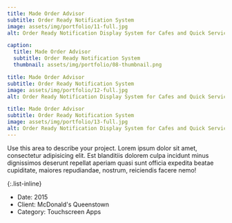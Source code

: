 ```yaml
---
title: Made Order Advisor
subtitle: Order Ready Notification System
image: assets/img/portfolio/11-full.jpg
alt: Order Ready Notification Display System for Cafes and Quick Service Restaurants.

caption: 
  title: Made Order Advisor
  subtitle: Order Ready Notification System
  thumbnail: assets/img/portfolio/08-thumbnail.png

title: Made Order Advisor
subtitle: Order Ready Notification System
image: assets/img/portfolio/12-full.jpg
alt: Order Ready Notification Display System for Cafes and Quick Service Restaurants.

title: Made Order Advisor
subtitle: Order Ready Notification System
image: assets/img/portfolio/13-full.jpg
alt: Order Ready Notification Display System for Cafes and Quick Service Restaurants.
---
```

Use this area to describe your project. Lorem ipsum dolor sit amet, consectetur adipisicing elit. Est blanditiis dolorem culpa incidunt minus dignissimos deserunt repellat aperiam quasi sunt officia expedita beatae cupiditate, maiores repudiandae, nostrum, reiciendis facere nemo!

{:.list-inline}
- Date: 2015
- Client: McDonald's Queenstown
- Category: Touchscreen Apps

